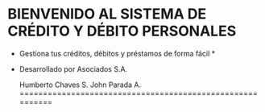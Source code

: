   BIENVENIDO AL SISTEMA DE CRÉDITO Y DÉBITO PERSONALES
==========================================================

  * Gestiona tus créditos, débitos y préstamos de forma fácil *
  * Desarrollado por Asociados S.A.

    Humberto Chaves S.
    John Parada A.
==========================================================
